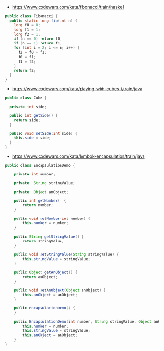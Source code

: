 * https://www.codewars.com/kata/fibonacci/train/haskell

```java
public class Fibonacci {
  public static long fib(int n) {
    long f0 = 0;
    long f1 = 1;
    long f2 = 1;
    if (n == 0) return f0;
    if (n == 1) return f1;
    for (int i = 2; i <= n; i++) {
      f2 = f0 + f1;
      f0 = f1;
      f1 = f2;
    }
    return f2;
  }
}
```

* https://www.codewars.com/kata/playing-with-cubes-i/train/java

```java
public class Cube {

  private int side;

  public int getSide() {
    return side;
  }

  public void setSide(int side) {
    this.side = side;
  }
}
```

* https://www.codewars.com/kata/lombok-encapsulation/train/java

```java
public class EncapsulationDemo {

    private int number;

    private  String stringValue;

    private  Object anObject;

    public int getNumber() {
        return number;
    }

    public void setNumber(int number) {
        this.number = number;
    }

    public String getStringValue() {
        return stringValue;
    }

    public void setStringValue(String stringValue) {
        this.stringValue = stringValue;
    }

    public Object getAnObject() {
        return anObject;
    }

    public void setAnObject(Object anObject) {
        this.anObject = anObject;
    }

    public EncapsulationDemo() {
    }

    public EncapsulationDemo(int number, String stringValue, Object anObject) {
        this.number = number;
        this.stringValue = stringValue;
        this.anObject = anObject;
    }
}
```